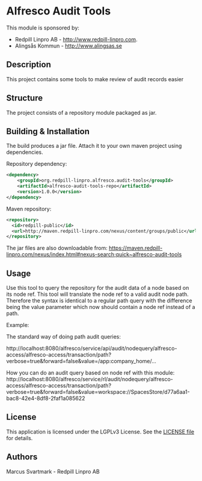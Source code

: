 Alfresco Audit Tools
=============================================

This module is sponsored by:
* Redpill Linpro AB - http://www.redpill-linpro.com.
* Alingsås Kommun - http://www.alingsas.se

Description
-----------
This project contains some tools to make review of audit records easier

Structure
------------

The project consists of a repository module packaged as jar.

Building & Installation
------------
The build produces a jar file. Attach it to your own maven project using dependencies.

Repository dependency:

```xml
<dependency>
    <groupId>org.redpill-linpro.alfresco.audit-tools</groupId>
    <artifactId>alfresco-audit-tools-repo</artifactId>
    <version>1.0.0</version>
</dependency>
```

Maven repository:
```xml
<repository>
  <id>redpill-public</id>
  <url>http://maven.redpill-linpro.com/nexus/content/groups/public</url>
</repository>
```

The jar files are also downloadable from: https://maven.redpill-linpro.com/nexus/index.html#nexus-search;quick~alfresco-audit-tools


Usage
-----
Use this tool to query the repository for the audit data of a node based on its node ref. This tool will translate the node ref to a valid audit node path. Therefore the syntax is identical to a regular path query with the difference being the value parameter which now should contain a node ref instead of a path.

Example:

The standard way of doing path audit queries:

http://localhost:8080/alfresco/service/api/audit/nodequery/alfresco-access/alfresco-access/transaction/path?verbose=true&forward=false&value=/app:company_home/...

How you can do an audit query based on node ref with this module:
http://localhost:8080/alfresco/service/rl/audit/nodequery/alfresco-access/alfresco-access/transaction/path?verbose=true&forward=false&value=workspace://SpacesStore/d77a6aa1-bac8-42e4-8df8-2faf1a085622


License
-------

This application is licensed under the LGPLv3 License. See the [LICENSE file](LICENSE) for details.

Authors
-------

Marcus Svartmark - Redpill Linpro AB
